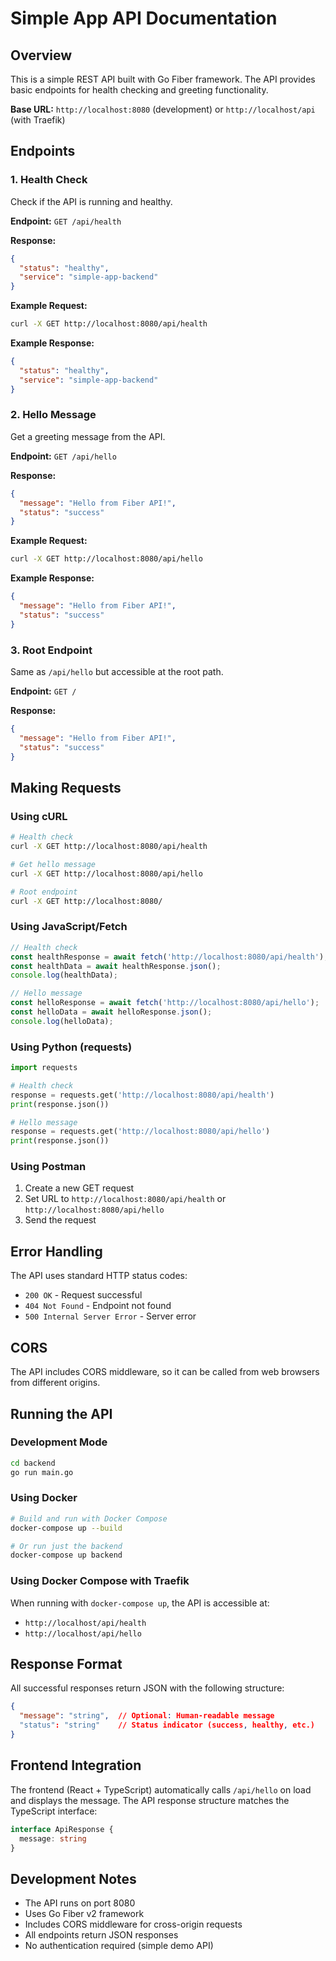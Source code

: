 # Simple App API Documentation

## Overview

This is a simple REST API built with Go Fiber framework. The API provides basic endpoints for health checking and greeting functionality.

**Base URL:** `http://localhost:8080` (development) or `http://localhost/api` (with Traefik)

## Endpoints

### 1. Health Check

Check if the API is running and healthy.

**Endpoint:** `GET /api/health`

**Response:**
```json
{
  "status": "healthy",
  "service": "simple-app-backend"
}
```

**Example Request:**
```bash
curl -X GET http://localhost:8080/api/health
```

**Example Response:**
```json
{
  "status": "healthy",
  "service": "simple-app-backend"
}
```

### 2. Hello Message

Get a greeting message from the API.

**Endpoint:** `GET /api/hello`

**Response:**
```json
{
  "message": "Hello from Fiber API!",
  "status": "success"
}
```

**Example Request:**
```bash
curl -X GET http://localhost:8080/api/hello
```

**Example Response:**
```json
{
  "message": "Hello from Fiber API!",
  "status": "success"
}
```

### 3. Root Endpoint

Same as `/api/hello` but accessible at the root path.

**Endpoint:** `GET /`

**Response:**
```json
{
  "message": "Hello from Fiber API!",
  "status": "success"
}
```

## Making Requests

### Using cURL

```bash
# Health check
curl -X GET http://localhost:8080/api/health

# Get hello message
curl -X GET http://localhost:8080/api/hello

# Root endpoint
curl -X GET http://localhost:8080/
```

### Using JavaScript/Fetch

```javascript
// Health check
const healthResponse = await fetch('http://localhost:8080/api/health');
const healthData = await healthResponse.json();
console.log(healthData);

// Hello message
const helloResponse = await fetch('http://localhost:8080/api/hello');
const helloData = await helloResponse.json();
console.log(helloData);
```

### Using Python (requests)

```python
import requests

# Health check
response = requests.get('http://localhost:8080/api/health')
print(response.json())

# Hello message
response = requests.get('http://localhost:8080/api/hello')
print(response.json())
```

### Using Postman

1. Create a new GET request
2. Set URL to `http://localhost:8080/api/health` or `http://localhost:8080/api/hello`
3. Send the request

## Error Handling

The API uses standard HTTP status codes:

- `200 OK` - Request successful
- `404 Not Found` - Endpoint not found
- `500 Internal Server Error` - Server error

## CORS

The API includes CORS middleware, so it can be called from web browsers from different origins.

## Running the API

### Development Mode

```bash
cd backend
go run main.go
```

### Using Docker

```bash
# Build and run with Docker Compose
docker-compose up --build

# Or run just the backend
docker-compose up backend
```

### Using Docker Compose with Traefik

When running with `docker-compose up`, the API is accessible at:
- `http://localhost/api/health`
- `http://localhost/api/hello`

## Response Format

All successful responses return JSON with the following structure:

```json
{
  "message": "string",  // Optional: Human-readable message
  "status": "string"    // Status indicator (success, healthy, etc.)
}
```

## Frontend Integration

The frontend (React + TypeScript) automatically calls `/api/hello` on load and displays the message. The API response structure matches the TypeScript interface:

```typescript
interface ApiResponse {
  message: string
}
```

## Development Notes

- The API runs on port 8080
- Uses Go Fiber v2 framework
- Includes CORS middleware for cross-origin requests
- All endpoints return JSON responses
- No authentication required (simple demo API)
